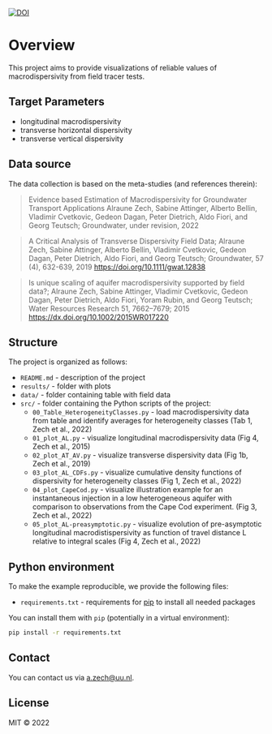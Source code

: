 [![DOI](https://zenodo.org/badge/390033580.svg)](https://zenodo.org/badge/latestdoi/390033580)

# Overview

This project aims to provide visualizations of reliable values of 
macrodispersivity from field tracer tests.

## Target Parameters
 - longitudinal macrodispersivity
 - transverse horizontal dispersivity
 - transverse vertical dispersivity

## Data source
The data collection is based on the meta-studies (and references therein): 

> Evidence based Estimation of Macrodispersivity for Groundwater Transport Applications
> Alraune Zech, Sabine Attinger, Alberto Bellin, Vladimir Cvetkovic, Gedeon Dagan, Peter Dietrich, Aldo Fiori, and Georg Teutsch; 
> Groundwater, under revision, 2022

> A Critical Analysis of Transverse Dispersivity Field Data; 
> Alraune Zech, Sabine Attinger, Alberto Bellin, Vladimir Cvetkovic, Gedeon Dagan, Peter Dietrich, Aldo Fiori, and Georg Teutsch; 
> Groundwater, 57 (4), 632-639, 2019
> https://doi.org/10.1111/gwat.12838

> Is unique scaling of aquifer macrodispersivity supported by field data?; 
> Alraune Zech, Sabine Attinger, Vladimir Cvetkovic, Gedeon Dagan, Peter Dietrich, Aldo Fiori, Yoram Rubin, and Georg Teutsch; 
> Water Resources Research 51, 7662–7679; 2015
> https://dx.doi.org/10.1002/2015WR017220


## Structure

The project is organized as follows:

- `README.md` - description of the project
- `results/` - folder with plots
- `data/` - folder containing table with field data
- `src/` - folder containing the Python scripts of the project:
  + `00_Table_HeterogeneityClasses.py` - load macrodispersivity data from table and identify averages for heterogeneity classes (Tab 1, Zech et al., 2022)
  + `01_plot_AL.py` - visualize longitudinal macrodispersivity data (Fig 4, Zech et al., 2015)
  + `02_plot_AT_AV.py` - visualize transverse dispersivity data (Fig 1b, Zech et al., 2019)
  + `03_plot_AL_CDFs.py` - visualize cumulative density functions of dispersivity for heterogeneity classes (Fig 1, Zech et al., 2022) 
  + `04_plot_CapeCod.py` - visualize illustration example for an instantaneous injection in a low heterogeneous aquifer with comparison to observations from the Cape Cod experiment. (Fig 3, Zech et al., 2022) 
  + `05_plot_AL-preasymptotic.py` - visualize evolution of pre-asymptotic longitudinal macrodistispersivity as function of travel distance L relative to integral scales (Fig 4, Zech et al., 2022) 

## Python environment

To make the example reproducible, we provide the following files:
- `requirements.txt` - requirements for [pip](https://pip.pypa.io/en/stable/user_guide/#requirements-files) to install all needed packages

You can install them with `pip` (potentially in a virtual environment):
```bash
pip install -r requirements.txt
```

## Contact

You can contact us via <a.zech@uu.nl>.

## License

MIT © 2022
